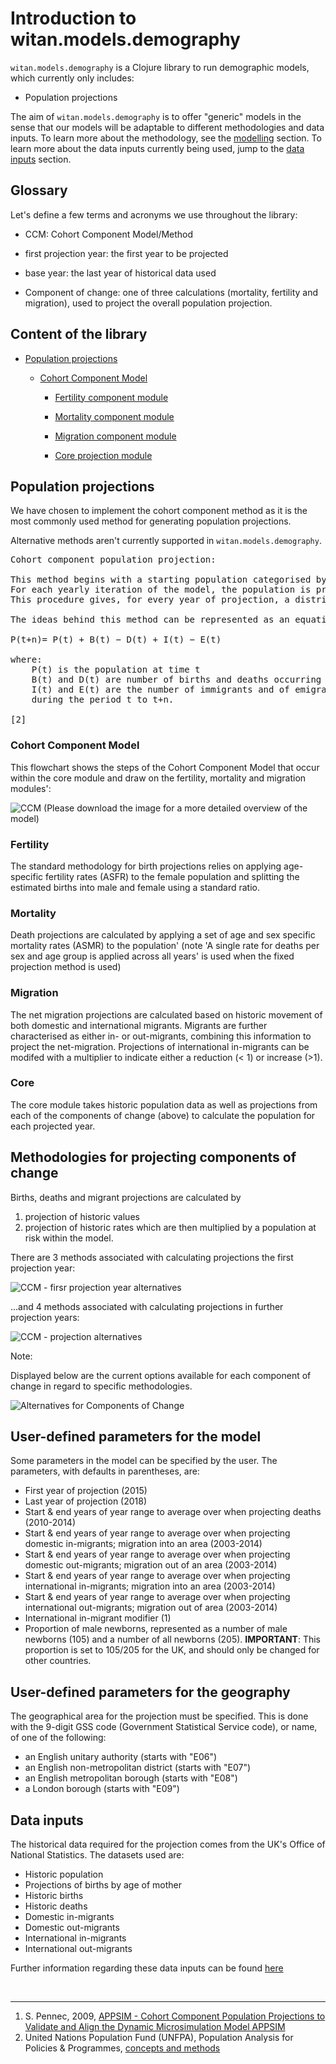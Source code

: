 # Introduction to witan.models.demography


`witan.models.demography` is a Clojure library to run demographic models, which currently only includes:

* Population projections

The aim of `witan.models.demography` is to offer "generic" models in the sense that our models will be adaptable to different methodologies and data inputs. To learn more about the methodology, see the [modelling](#trend-based-cohort-component-model) section. To learn more about the data inputs currently being used, jump to the [data inputs](#data-inputs) section.

## Glossary
Let's define a few terms and acronyms we use throughout the library:

* CCM: Cohort Component Model/Method

* first projection year: the first year to be projected

* base year: the last year of historical data used

* Component of change: one of three calculations (mortality, fertility and migration), used to project the overall population projection.


## Content of the library
* [Population projections](#population-projections)
  - [Cohort Component Model](#cohort-component-model)

	* [Fertility component module](#fertility)

	* [Mortality component module](#mortality)

	* [Migration component module](#migration)

    * [Core projection module](#core)


## Population projections

We have chosen to implement the cohort component method as it is the most commonly used method for generating population projections.

Alternative methods aren't currently supported in `witan.models.demography`.

<pre>Cohort component population projection:

This method begins with a starting population categorised by age and sex.
For each yearly iteration of the model, the population is projected by applying assumptions regarding mortality, fertility and migration.
This procedure gives, for every year of projection, a distribution of the population by age and sex. [1]

The ideas behind this method can be represented as an equation:

P(t+n)= P(t) + B(t) − D(t) + I(t) − E(t)

where:
    P(t) is the population at time t
    B(t) and D(t) are number of births and deaths occurring between t and t+n.
    I(t) and E(t) are the number of immigrants and of emigrants from the area
    during the period t to t+n.

[2]
</pre>


### Cohort Component Model

This flowchart shows the steps of the Cohort Component Model that occur within the core module and draw on the fertility, mortality and migration modules':

![CCM](images/CCM_flowchart.png)
(Please download the image for a more detailed overview of the model)


### Fertility

The standard methodology for birth projections relies on applying age-specific fertility rates (ASFR) to the female population and splitting the estimated births into male and female using a standard ratio.

### Mortality

Death projections are calculated by applying a set of age and sex specific mortality rates (ASMR) to the population' (note 'A single rate for deaths per sex and age group is applied across all years' is used when the fixed projection method is used)

### Migration

The net migration projections are calculated based on historic movement of both domestic and international migrants. Migrants are further characterised as either in- or out-migrants, combining this information to project the net-migration. Projections of international in-migrants can be modifed with a multiplier to indicate either a reduction (< 1) or increase (>1).

### Core
The core module takes historic population data as well as projections from each of the components of change (above) to calculate the  population for each projected year.

## Methodologies for projecting components of change

Births, deaths and migrant projections are calculated by
1. projection of historic values
2. projection of historic rates which are then multiplied by a population at risk within the model.

There are 3 methods associated with calculating projections the first projection year:

![CCM - firsr projection year alternatives](images/First_projection_year_projection_alternatives.png)

...and 4 methods associated with calculating projections in further projection years:

![CCM - projection alternatives](images/Component_projection_alternatives.png)

Note:

Displayed below are the current options available for each component of change in regard to specific methodologies.

![Alternatives for Components of Change](images/alternatives_for_Coc.png)

## User-defined parameters for the model

Some parameters in the model can be specified by the user. The parameters, with defaults in parentheses, are:

* First year of projection (2015)
* Last year of projection (2018)
* Start & end years of year range to average over when projecting deaths (2010-2014)
* Start & end years of year range to average over when projecting domestic in-migrants; migration into an area (2003-2014)
* Start & end years of year range to average over when projecting domestic out-migrants; migration out of an area (2003-2014)
* Start & end years of year range to average over when projecting international in-migrants; migration into an area (2003-2014)
* Start & end years of year range to average over when projecting international out-migrants; migration out of area (2003-2014)
* International in-migrant modifier (1)
* Proportion of male newborns, represented as a number of male newborns (105) and a number of all newborns (205). **IMPORTANT**: This proportion is set to 105/205 for the UK, and should only be changed for other countries.

## User-defined parameters for the geography

The geographical area for the projection must be specified. This is done with the 9-digit GSS code (Government Statistical Service code), or name, of one of the following:

  * an English unitary authority (starts with "E06")
  * an English non-metropolitan district (starts with "E07")
  * an English metropolitan borough (starts with "E08")
  * a London borough (starts with "E09")


## Data inputs

The historical data required for the projection comes from the UK's Office of National Statistics. The datasets used are:

* Historic population
* Projections of births by age of mother
* Historic births
* Historic deaths
* Domestic in-migrants
* Domestic out-migrants
* International in-migrants
* International out-migrants

Further information regarding these data inputs can be found [here](https://github.com/MastodonC/witan.models.demography/blob/master/doc/Data_sources.csv)

<br>

___
1. S. Pennec, 2009, [APPSIM - Cohort Component Population Projections to Validate and Align the Dynamic Microsimulation Model APPSIM](http://www.natsem.canberra.edu.au/publications/?publication=appsim-cohort-component-population-projections-to-validate-and-align-the-dynamic-microsimulation-model-appsim)
2. United Nations Population Fund (UNFPA), Population Analysis for Policies & Programmes, [concepts and methods](http://papp.iussp.org/sessions/papp101_s10/PAPP101_s10_060_010.html)
